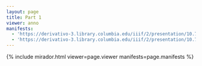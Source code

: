 ```yaml
---
layout: page
title: Part 1
viewer: anno
manifests:
  - 'https://derivativo-3.library.columbia.edu/iiif/2/presentation/10.7916/d8-fcng-k085/manifest.json'
  - 'https://derivativo-3.library.columbia.edu/iiif/2/presentation/10.7916/d8-99q5-rq86/manifest.json'
---
```


{% include mirador.html viewer=page.viewer manifests=page.manifests %}

